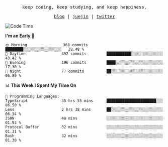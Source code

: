 <p align="center">
  <samp>
    <span>keep coding, keep studying, and keep happiness.</span>
  </samp>
</p>

<p align="center">
  <samp>
    <a href="https://deweyou.me">blog</a>  |
    <a href="https://juejin.cn/user/4309700183594366">juejin</a> |
    <a href="https://twitter.com/ouduidui">twitter</a>
  </samp>
</p>

<!--START_SECTION:waka-->
![Code Time](http://img.shields.io/badge/Code%20Time-5%2C326%20hrs%2019%20mins-blue)

**I'm an Early 🐤** 

```text
🌞 Morning                368 commits         ████████░░░░░░░░░░░░░░░░░   32.48 % 
🌆 Daytime                492 commits         ███████████░░░░░░░░░░░░░░   43.42 % 
🌃 Evening                196 commits         ████░░░░░░░░░░░░░░░░░░░░░   17.30 % 
🌙 Night                  77 commits          ██░░░░░░░░░░░░░░░░░░░░░░░   06.80 % 
```


📊 **This Week I Spent My Time On** 

```text
💬 Programming Languages: 
TypeScript               35 hrs 55 mins      ██████████████████████░░░   86.50 % 
Less                     2 hrs 38 mins       ██░░░░░░░░░░░░░░░░░░░░░░░   06.34 % 
JSON                     48 mins             ░░░░░░░░░░░░░░░░░░░░░░░░░   01.93 % 
Protocol Buffer          32 mins             ░░░░░░░░░░░░░░░░░░░░░░░░░   01.31 % 
Bash                     32 mins             ░░░░░░░░░░░░░░░░░░░░░░░░░   01.30 % 
```


<!--END_SECTION:waka-->
